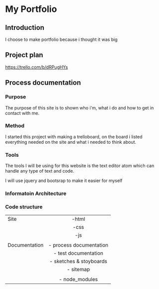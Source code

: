 # My Portfolio

## Introduction
I choose to make portfolio because i thought it was big

## Project plan
https://trello.com/b/dRPugHYs

## Process documentation

### Purpose
The purpose of this site is to shown who i'm, what i do and how to get in contact with me.

### Method
I started this project with making a trelloboard, on the board i listed everything needed on the site and what i needed to think about.


### Tools
The tools I will be using for this website is the text editor atom which can handle any type of text and code.

I will use jquery and bootsrap to make it easier for myself
### Informatoin Architecture


### Code structure

|         |            |
| ------------- |:-------------:|
| Site          | -html         |
|               | -css          |
|               | -js           |
|               |               |
| Documentation | - process documentation|
|               | - test documentation|
|               | - sketches & stoyboards|
|               | - sitemap|
|               |               |
|               | - node_modules|
